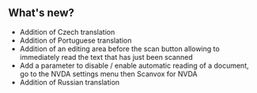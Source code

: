 ## What's new?

  * Addition of Czech translation
  * Addition of Portuguese translation
  * Addition of an editing area before the scan button allowing to immediately read the text that has just been scanned
  * Add a parameter to disable / enable automatic reading of a document, go to the NVDA settings menu then Scanvox for NVDA
  * Addition of Russian translation